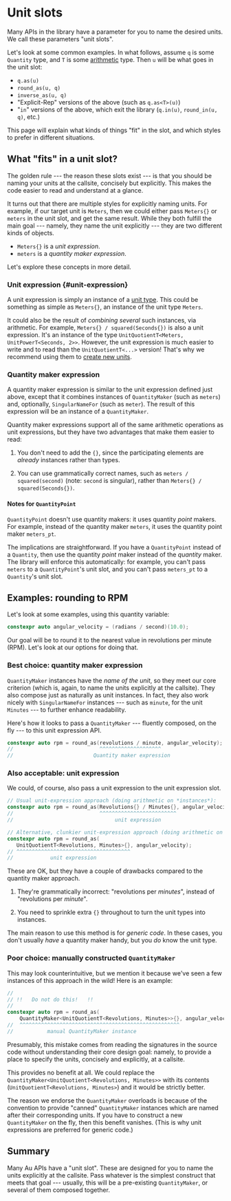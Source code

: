 # Unit slots

Many APIs in the library have a parameter for you to name the desired units.  We call these
parameters "unit slots".

Let's look at some common examples.  In what follows, assume `q` is some `Quantity` type, and `T` is
some [arithmetic](https://en.cppreference.com/w/cpp/types/is_arithmetic) type.  Then `u` will be
what goes in the unit slot:

- `q.as(u)`
- `round_as(u, q)`
- `inverse_as(u, q)`
- "Explicit-Rep" versions of the above (such as `q.as<T>(u)`)
- "`in`" versions of the above, which exit the library (`q.in(u)`, `round_in(u, q)`, etc.)

This page will explain what kinds of things "fit" in the slot, and which styles to prefer in
different situations.

## What "fits" in a unit slot?

The golden rule --- the reason these slots exist --- is that you should be naming your units at the
callsite, concisely but explicitly.  This makes the code easier to read and understand at a glance.

It turns out that there are multiple styles for explicitly naming units.  For example, if our target
unit is `Meters`, then we could either pass `Meters{}` or `meters` in the unit slot, and get the
same result.  While they both fulfill the main goal --- namely, they name the unit explicitly ---
they are two different kinds of objects.

- `Meters{}` is a _unit expression_.
- `meters` is a _quantity maker expression_.

Let's explore these concepts in more detail.

### Unit expression {#unit-expression}

A unit expression is simply an instance of a [unit type](../../reference/unit.md).  This could be
something as simple as `Meters{}`, an instance of the unit type `Meters`.

It could also be the result of _combining several_ such instances, via arithmetic.  For example,
`Meters{} / squared(Seconds{})` is also a unit expression.  It's an instance of the type
`UnitQuotientT<Meters, UnitPowerT<Seconds, 2>>`.  However, the unit expression is much easier to
write and to read than the `UnitQuotientT<...>` version!  That's why we recommend using them to
[create new units](../../howto/new-units.md).

### Quantity maker expression

A quantity maker expression is similar to the unit expression defined just above, except that it
combines instances of `QuantityMaker` (such as `meters`) and, optionally, `SingularNameFor` (such as
`meter`).  The result of this expression will be an instance of a `QuantityMaker`.

Quantity maker expressions support all of the same arithmetic operations as unit expressions, but
they have two advantages that make them easier to read:

1. You don't need to add the `{}`, since the participating elements are _already_ instances rather
   than types.

2. You can use grammatically correct names, such as `meters / squared(second)` (note: `second` is
   singular), rather than `Meters{} / squared(Seconds{})`.

#### Notes for `QuantityPoint`

`QuantityPoint` doesn't use quantity makers: it uses quantity _point_ makers.  For example, instead
of the quantity maker `meters`, it uses the quantity point maker `meters_pt`.

The implications are straightforward.  If you have a `QuantityPoint` instead of a `Quantity`, then
use the quantity _point_ maker instead of the _quantity_ maker.  The library will enforce this
automatically: for example, you can't pass `meters` to a `QuantityPoint`'s unit slot, and you can't
pass `meters_pt` to a `Quantity`'s unit slot.

## Examples: rounding to RPM

Let's look at some examples, using this quantity variable:

```cpp
constexpr auto angular_velocity = (radians / second)(10.0);
```

Our goal will be to round it to the nearest value in revolutions per minute (RPM).  Let's look at
our options for doing that.

### Best choice: quantity maker expression

`QuantityMaker` instances have the _name of the unit_, so they meet our core criterion (which is,
again, to name the units explicitly at the callsite).  They also compose just as naturally as unit
instances.  In fact, they also work nicely with `SingularNameFor` instances --- such as `minute`,
for the unit `Minutes` --- to further enhance readability.

Here's how it looks to pass a `QuantityMaker` --- fluently composed, on the fly --- to this unit
expression API.

```cpp
constexpr auto rpm = round_as(revolutions / minute, angular_velocity);
//                            ^^^^^^^^^^^^^^^^^^^^
//                          Quantity maker expression
```

### Also acceptable: unit expression

We could, of course, also pass a unit expression to the unit expression slot.

```cpp
// Usual unit-expression approach (doing arithmetic on *instances*):
constexpr auto rpm = round_as(Revolutions{} / Minutes{}, angular_velocity);
//                            ^^^^^^^^^^^^^^^^^^^^^^^^^
//                                 unit expression

// Alternative, clunkier unit-expression approach (doing arithmetic on *types*):
constexpr auto rpm = round_as(
   UnitQuotientT<Revolutions, Minutes>{}, angular_velocity);
// ^^^^^^^^^^^^^^^^^^^^^^^^^^^^^^^^^^^^^
//            unit expression
```

These are OK, but they have a couple of drawbacks compared to the quantity maker approach.

1. They're grammatically incorrect: "revolutions per _minutes_", instead of "revolutions per
   _minute_".

2. You need to sprinkle extra `{}` throughout to turn the unit types into instances.

The main reason to use this method is for _generic code_.  In these cases, you don't usually _have_
a quantity maker handy, but you _do_ know the unit type.

### Poor choice: manually constructed `QuantityMaker`

This may look counterintuitive, but we mention it because we've seen a few instances of this
approach in the wild!  Here is an example:

```cpp
//
// !!   Do not do this!   !!
//
constexpr auto rpm = round_as(
    QuantityMaker<UnitQuotientT<Revolutions, Minutes>>{}, angular_velocity);
//  ^^^^^^^^^^^^^^^^^^^^^^^^^^^^^^^^^^^^^^^^^^^^^^^^^^^^
//           manual QuantityMaker instance
```

Presumably, this mistake comes from reading the signatures in the source code
without understanding their core design goal: namely, to provide a place to specify the units,
concisely and explicitly, at a callsite.

This provides no benefit at all.  We could replace the `QuantityMaker<UnitQuotientT<Revolutions,
Minutes>>` with its contents (`UnitQuotientT<Revolutions, Minutes>`) and it would be strictly
better.

The reason we endorse the `QuantityMaker` overloads is because of the convention to provide "canned"
`QuantityMaker` instances which are named after their corresponding units.  If you have to construct
a new `QuantityMaker` on the fly, then this benefit vanishes.  (This is why unit expressions are
preferred for generic code.)

## Summary

Many Au APIs have a "unit slot".  These are designed for you to name the units explicitly at the
callsite.  Pass whatever is the simplest construct that meets that goal --- usually, this will be
a pre-existing `QuantityMaker`, or several of them composed together.
